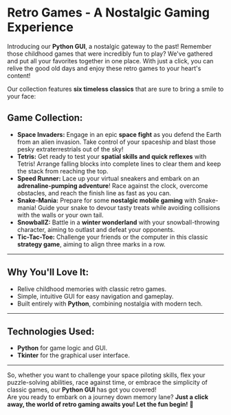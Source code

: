 # Retro Games - A Nostalgic Gaming Experience

Introducing our **Python GUI**, a nostalgic gateway to the past! Remember those childhood games that were incredibly fun to play? We've gathered and put all your favorites together in one place. With just a click, you can relive the good old days and enjoy these retro games to your heart's content!  

Our collection features **six timeless classics** that are sure to bring a smile to your face:

##  Game Collection:
- **Space Invaders:** Engage in an epic **space fight** as you defend the Earth from an alien invasion. Take control of your spaceship and blast those pesky extraterrestrials out of the sky!  
- **Tetris:** Get ready to test your **spatial skills and quick reflexes** with Tetris! Arrange falling blocks into complete lines to clear them and keep the stack from reaching the top.  
- **Speed Runner:** Lace up your virtual sneakers and embark on an **adrenaline-pumping adventure**! Race against the clock, overcome obstacles, and reach the finish line as fast as you can.  
- **Snake-Mania:** Prepare for some **nostalgic mobile gaming** with Snake-mania! Guide your snake to devour tasty treats while avoiding collisions with the walls or your own tail.  
- **SnowballZ:** Battle in a **winter wonderland** with your snowball-throwing character, aiming to outlast and defeat your opponents.  
- **Tic-Tac-Toe:** Challenge your friends or the computer in this classic **strategy game**, aiming to align three marks in a row.  

---

## Why You'll Love It:
- Relive childhood memories with classic retro games.  
- Simple, intuitive GUI for easy navigation and gameplay.  
- Built entirely with **Python**, combining nostalgia with modern tech.  

---

## Technologies Used:
- **Python** for game logic and GUI.  
- **Tkinter** for the graphical user interface.  

---

So, whether you want to challenge your space piloting skills, flex your puzzle-solving abilities, race against time, or embrace the simplicity of classic games, our **Python GUI** has got you covered!  
Are you ready to embark on a journey down memory lane? **Just a click away, the world of retro gaming awaits you! Let the fun begin!** 🎉  
